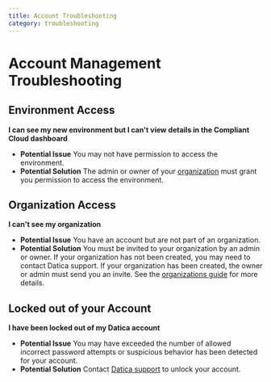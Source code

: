 ```yaml
---
title: Account Troubleshooting
category: troubleshooting
---
```


# Account Management Troubleshooting

## Environment Access

**I can see my new environment but I can't view details in the Compliant Cloud dashboard**

- **Potential Issue** You may not have permission to access the environment. 
- **Potential Solution** The admin or owner of your [organization](https://resources.datica.com/compliant-cloud/articles/concepts/organizations/) must grant you permission to access the environment.

## Organization Access
**I can't see my organization**

- **Potential Issue** You have an account but are not part of an organization.
- **Potential Solution** You must be invited to your organization by an admin or owner. If your organization has not been created, you may need to contact Datica support.  If your organization has been created, the owner or admin must send you an invite. See the [organizations guide](https://resources.datica.com/compliant-cloud/articles/concepts/organizations/) for more details.

## Locked out of your Account

**I have been locked out of my Datica account**

- **Potential Issue** You may have exceeded the number of allowed incorrect password attempts or suspicious behavior has been detected for your account.
- **Potential Solution** Contact [Datica support](https://resources.datica.com/compliant-cloud/articles/contact/) to unlock your account.